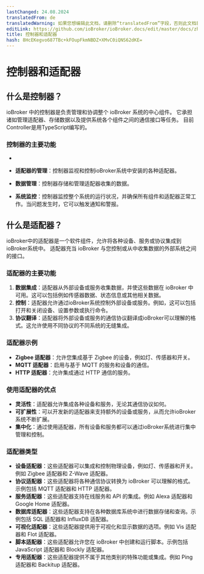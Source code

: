 ```yaml
---
lastChanged: 24.08.2024
translatedFrom: de
translatedWarning: 如果您想编辑此文档，请删除“translatedFrom”字段，否则此文档将再次自动翻译
editLink: https://github.com/ioBroker/ioBroker.docs/edit/master/docs/zh-cn/basics/adapter.md
title: 控制器和适配器
hash: 8HcEKegvo687TBc+kFOupFkmNBDZ+XMvC0iQNS62dKE=
---
```

# 控制器和适配器
## 什么是控制器？
ioBroker 中的控制器是负责管理和协调整个 ioBroker 系统的中心组件。
它承担诸如管理适配器、存储数据以及提供系统各个组件之间的通信接口等任务。
目前Controller是用TypeScript编写的。

### 控制器的主要功能
-

- **适配器的管理**：控制器监视和控制ioBroker系统中安装的各种适配器。
- **数据管理**：控制器存储和管理适配器收集的数据。
- **系统监控**：控制器监控整个系统的运行状况，并确保所有组件和适配器正常工作。当问题发生时，它可以触发通知和警报。

## 什么是适配器？
ioBroker中的适配器是一个软件组件，允许将各种设备、服务或协议集成到ioBroker系统中。
适配器充当 ioBroker 与您控制或从中收集数据的外部系统之间的接口。

### 适配器的主要功能
1. **数据集成**：适配器从外部设备或服务收集数据，并使这些数据在 ioBroker 中可用。这可以包括例如传感器数据、状态信息或其他相关数据。
2. **控制**：适配器允许通过ioBroker系统控制外部设备或服务。例如，这可以包括打开和关闭设备、设置参数或执行命令。
3. **协议翻译**：适配器将外部设备或服务的通信协议翻译成ioBroker可以理解的格式。这允许使用不同协议的不同系统的无缝集成。

### 适配器示例
- **Zigbee 适配器**：允许您集成基于 Zigbee 的设备，例如灯、传感器和开关。
- **MQTT 适配器**：启用与基于 MQTT 的服务和设备的通信。
- **HTTP 适配器**：允许集成通过 HTTP 通信的服务。

### 使用适配器的优点
- **灵活性**：适配器允许集成各种设备和服务，无论其通信协议如何。
- **可扩展性**：可以开发新的适配器来支持额外的设备或服务，从而允许ioBroker系统不断扩展。
- **集中化**：通过使用适配器，所有设备和服务都可以通过ioBroker系统进行集中管理和控制。

### 适配器类型
- **设备适配器**：这些适配器可以集成和控制物理设备，例如灯、传感器和开关。例如 Zigbee 适配器和 Z-Wave 适配器。
- **协议适配器**：这些适配器将各种通信协议转换为 ioBroker 可以理解的格式。示例包括 MQTT 适配器和 HTTP 适配器。
- **服务适配器**：这些适配器支持在线服务和 API 的集成。例如 Alexa 适配器和 Google Home 适配器。
- **数据库适配器**：这些适配器支持在各种数据库系统中进行数据存储和查询。示例包括 SQL 适配器和 InfluxDB 适配器。
- **可视化适配器**：这些适配器提供用于可视化和显示数据的选项。例如 Vis 适配器和 Flot 适配器。
- **脚本适配器**：这些适配器允许您在 ioBroker 中创建和运行脚本。示例包括 JavaScript 适配器和 Blockly 适配器。
- **专用适配器**：这些适配器提供不属于其他类别的特殊功能或集成。例如 Ping 适配器和 Backitup 适配器。